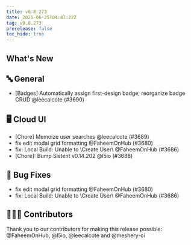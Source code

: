 ```yaml
---
title: v0.8.273
date: 2025-06-25T04:47:22Z
tag: v0.8.273
prerelease: false
toc_hide: true
---
```


## What's New
## 🔤 General
- [Badges] Automatically assign first-design badge; reorganize badge CRUD @leecalcote (#3690)

## 🖥 Cloud UI

- [Chore] Memoize user searches @leecalcote (#3689)
- fix edit modal grid formatting @FaheemOnHub (#3680)
- fix: Local Build: Unable to \Create User\ @FaheemOnHub (#3686)
- [Chore]: Bump Sistent v0.14.202 @l5io (#3688)

## 🐛 Bug Fixes

- fix edit modal grid formatting @FaheemOnHub (#3680)
- fix: Local Build: Unable to \Create User\ @FaheemOnHub (#3686)

## 👨🏽‍💻 Contributors

Thank you to our contributors for making this release possible:
@FaheemOnHub, @l5io, @leecalcote and @meshery-ci

